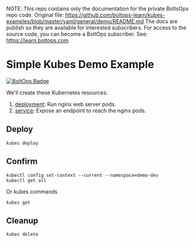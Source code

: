 <!-- note marker start -->
NOTE: This repo contains only the documentation for the private BoltsOps repo code.
Original file: https://github.com/boltops-learn/kubes-examples/blob/master/yaml/general/demo/README.md
The docs are publish so they are available for interested subscribers.
For access to the source code, you can become a BoltOps subscriber.
See: https://learn.boltops.com

<!-- note marker end -->

# Simple Kubes Demo Example

[![BoltOps Badge](https://img.boltops.com/boltops/badges/boltops-badge.png)](https://www.boltops.com)

We'll create these Kubernetes resources:

1. [deployment](deployment.yaml): Run nginx web server pods.
2. [service](service.yaml): Expose an endpoint to reach the nginx pods.

## Deploy

    kubes deploy

## Confirm

    kubectl config set-context --current --namespace=demo-dev
    kubectl get all

Or kubes commands

    kubes get

## Cleanup

    kubes delete
